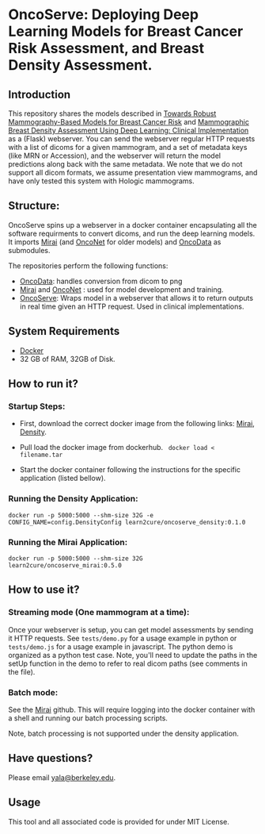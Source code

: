 # OncoServe: Deploying Deep Learning Models for Breast Cancer Risk Assessment, and Breast Density Assessment.

## Introduction
This repository shares the models described in [Towards Robust Mammography-Based Models for Breast Cancer Risk](https://www.science.org/doi/10.1126/scitranslmed.aba4373) and [Mammographic Breast Density Assessment Using
Deep Learning: Clinical Implementation](https://pubs.rsna.org/doi/10.1148/radiol.2018180694) as a (Flask) webserver.  You can send the webserver regular HTTP requests with a list of dicoms for a given mammogram, and a set of metadata keys (like MRN or Accession), and the webserver will return the model predictions along back with the same metadata. We note that we do not support all dicom formats, we assume presentation view mammograms, and have only tested this system with Hologic mammograms.

## Structure:
OncoServe spins up a webserver in a docker container encapsulating all the software requirments to convert dicoms, and run the deep learning models. It imports [Mirai](https://github.com/yala/Mirai) (and [OncoNet](https://github.com/yala/OncoNet_Public) for older models) and [OncoData](https://github.com/yala/OncoData_Public) as submodules.

The repositories perform the following functions:
- [OncoData](https://github.com/yala/OncoData_Public): handles conversion from dicom to png
- [Mirai](https://github.com/yala/Mirai) and [OncoNet](https://github.com/yala/OncoNet_Public) : used for model development and training.
- [OncoServe](https://github.com/yala/OncoServe_Public): Wraps model in a webserver that allows it to return outputs in real time given an HTTP request. Used in clinical implementations.

## System Requirements
- [Docker](https://www.docker.com/)
- 32 GB of RAM, 32GB of Disk.

## How to run it?
### Startup Steps:
- First, download the correct docker image from the following links: [Mirai](https://www.dropbox.com/s/k0wq2z7xqr95y3b/oncoserve_mirai.0.5.0.tar?dl=0), [Density](https://www.dropbox.com/s/vncq542aapjtvc8/oncoserve_density_0.1.0.tar?dl=0).

- Pull load the docker image from dockerhub.
``` docker load < filename.tar```

- Start the docker container following the instructions for the specific application (listed bellow).

### Running the Density Application:
```docker run -p 5000:5000 --shm-size 32G -e CONFIG_NAME=config.DensityConfig learn2cure/oncoserve_density:0.1.0```


### Running the Mirai Application:
```docker run -p 5000:5000 --shm-size 32G learn2cure/oncoserve_mirai:0.5.0```

## How to use it?

### Streaming mode (One mammogram at a time):
Once your webserver is setup, you can get model assessments by sending it HTTP requests.
See `tests/demo.py` for a usage example in python or `tests/demo.js` for a usage example in javascript. The python demo is organized as a python test case. Note, you'll need to update the paths in the setUp function in the demo to refer to real dicom paths (see comments in the file).

### Batch mode:
See the [Mirai](https://github.com/yala/Mirai) github. This will require logging into the docker container with a shell and running our batch processing scripts.

Note, batch processing is not supported under the density application.

## Have questions?
Please email yala@berkeley.edu.

## Usage
This tool and all associated code is provided for under MIT License.
